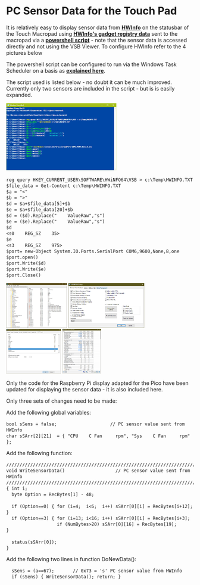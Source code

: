 # PC Sensor Data for the Touch Pad

It is relatively easy to display sensor data from [**HWInfo**](https://www.hwinfo.com/) on the statusbar of the Touch Macropad using [**HWInfo's gadget registry data**](https://github.com/Timthreetwelve/HWiNFO-VSB-Viewer) sent to the macropad via a [**powershell script**](https://github.com/UserVanDyk/Pico-MCU-from-Raspberry-Pi/tree/main//MacropadPCSensorData/PowerShellSession.txt) - note that the sensor data is accessed directly and not using the VSB Viewer. To configure HWInfo refer to the 4 pictures below

The powershell script can be configured to run via the Windows Task Scheduler on a basis as [**explained here**](https://www.partitionwizard.com/partitionmanager/automate-powershell-scripts.html). 

The script used is listed below - no doubt it can be much improved. Currently only two sensors are included in the script - but is is easily expanded.

<p align="left">
<img src="images/PowerShellSession.jpg" height="180" /> 
</p>

``` 
reg query HKEY_CURRENT_USER\SOFTWARE\HWiNFO64\VSB > c:\Temp\HWINFO.TXT
$file_data = Get-Content c:\Temp\HWINFO.TXT
$a = "<"
$b = ">"
$d = $a+$file_data[5]+$b
$e = $a+$file_data[20]+$b
$d = ($d).Replace("    ValueRaw","s")
$e = ($e).Replace("    ValueRaw","s")
$d
<s0    REG_SZ    35>
$e
<s3    REG_SZ    975>
$port= new-Object System.IO.Ports.SerialPort COM6,9600,None,8,one
$port.open()
$port.Write($d)
$port.Write($e)
$port.Close()
``` 

<p align="left">
<img src="images/HWInfo0.jpg" height="120" /> 
<img src="images/HWInfo1.jpg" height="120" /> 
<img src="images/HWInfo2.jpg" height="120" /> 
<img src="images/HWInfo3.jpg" height="120" /> 
</p>

Only the code for the Raspberry Pi display adapted for the Pico have been updated for displaying the sensor data - it is also included here.

Only three sets of changes need to be made:

Add the following global variables:
``` 
bool sSens = false;                    // PC sensor value sent from HWInfo
char sSArr[2][21]  = { "CPU    C Fan     rpm", "Sys    C Fan     rpm" }; 
``` 

Add the following function:
``` 
/////////////////////////////////////////////////////////////////////////////
void WriteSensorData()                   // PC sensor value sent from HWInfo
/////////////////////////////////////////////////////////////////////////////
{ int i;                 
  byte Option = RecBytes[1] - 48;
  
  if (Option==0) { for (i=4;  i<6;  i++) sSArr[0][i] = RecBytes[i+12]; }
  if (Option==3) { for (i=13; i<16; i++) sSArr[0][i] = RecBytes[i+3];  
                   if (NumBytes>20) sSArr[0][16] = RecBytes[19];       }
                   
  status(sSArr[0]);  
}
``` 

Add the following two lines in function DoNewData():
``` 
  sSens = (a==67);       // 0x73 = 's' PC sensor value from HWInfo
  if (sSens) { WriteSensorData(); return; }
``` 

